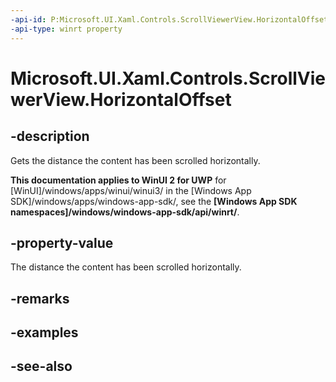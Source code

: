 ```yaml
---
-api-id: P:Microsoft.UI.Xaml.Controls.ScrollViewerView.HorizontalOffset
-api-type: winrt property
---
```


<!-- Property syntax
public double HorizontalOffset { get; }
-->

# Microsoft.UI.Xaml.Controls.ScrollViewerView.HorizontalOffset

## -description
Gets the distance the content has been scrolled horizontally.

**This documentation applies to WinUI 2 for UWP** for [WinUI]/windows/apps/winui/winui3/ in the [Windows App SDK]/windows/apps/windows-app-sdk/, see the **[Windows App SDK namespaces]/windows/windows-app-sdk/api/winrt/**.

## -property-value
The distance the content has been scrolled horizontally.

## -remarks

## -examples

## -see-also
